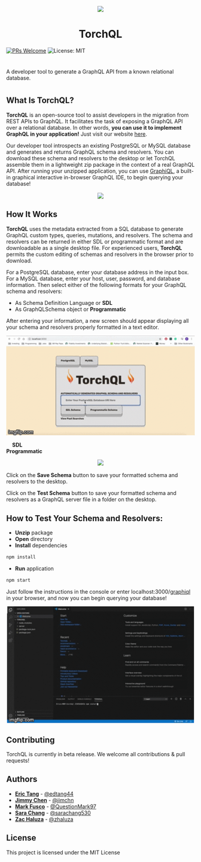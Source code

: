 <p align="center">
  <img width="50" src="https://github.com/oslabs-beta/TorchQL/blob/dev/torchql.png?raw=true">
  <h1 align="center">TorchQL</h1>
</p>

[![PRs Welcome](https://img.shields.io/badge/PRs-welcome-brightgreen.svg)](https://github.com/team-reactype/ReacType/pulls)
![License: MIT](https://img.shields.io/badge/License-MIT-yellow.svg)

# 
A developer tool to generate a GraphQL API from a known relational database.

# 

## What Is TorchQL?
**TorchQL** is an open-source tool to assist developers in the migration from REST APIs to GraphQL.  It facilitates the task of 
exposing a GraphQL API over a relational database. In other words, **you can use it to implement GraphQL in your application!** Just visit our website [here](http://torchql.herokuapp.com/).

Our developer tool introspects an existing PostgreSQL or MySQL database and generates and returns GraphQL schema and resolvers.  You can download these schema and resolvers to the desktop or let TorchQL assemble them in a lightweight zip package in the context of a real GraphQL API.  After running your unzipped application, you can use <a href="https://github.com/graphql/graphiql">GraphiQL</a>, a built-in graphical interactive in-browser GraphQL IDE, to begin querying your database!

<p align="center">
<img src="https://github.com/oslabs-beta/TorchQL/blob/dev/screenshot1.png?raw=true" align="center" height="400">
</p>

## How It Works
**TorchQL** uses the metadata extracted from a SQL database to generate GraphQL custom types, queries, mutations, and resolvers.  The schema and resolvers can be returned in either SDL or programmatic format and are downloadable as a single desktop file. For experienced users, **TorchQL** permits the custom editing of schemas and resolvers in the browser prior to download.

For a PostgreSQL database, enter your database address in the input box. For a MySQL database, enter your host, user, password, and database information. Then select either of the following formats for your GraphQL schema and resolvers:
- As Schema Definition Language or **SDL**
- As GraphQLSchema object or **Programmatic**

After entering your information, a new screen should appear displaying all your schema and resolvers properly formatted in a text editor.

<p align="center">
<img src="./demo4.gif" width="600" display=block margin=auto>
</p>
&nbsp; &nbsp; <strong>SDL</strong>&nbsp; &nbsp; &nbsp; &nbsp; &nbsp; &nbsp; &nbsp; &nbsp; &nbsp; &nbsp; &nbsp; &nbsp; &nbsp; &nbsp; &nbsp; &nbsp; &nbsp; &nbsp; &nbsp; &nbsp; &nbsp; &nbsp; &nbsp; &nbsp; &nbsp; &nbsp; &nbsp; &nbsp; &nbsp; &nbsp; &nbsp; &nbsp; &nbsp; &nbsp; &nbsp; &nbsp; &nbsp; &nbsp; &nbsp; &nbsp; &nbsp; &nbsp; &nbsp; &nbsp; &nbsp; &nbsp; &nbsp; &nbsp; &nbsp; &nbsp; &nbsp  <strong>Programmatic</strong>
<p align="center">
<img src="https://github.com/oslabs-beta/TorchQL/blob/dev/screenshot5.png?raw=true" height="400" display=block margin=auto>
</p>

Click on the **Save Schema** button to save your formatted schema and resolvers to the desktop.

Click on the **Test Schema** button to save your formatted schema and resolvers as a GraphQL server file in a folder on the desktop.

## How to Test Your Schema and Resolvers:

- **Unzip** package
- **Open** directory
- **Install** dependencies

```bash
npm install
```

- **Run** application

```bash
npm start
```

Just follow the instructions in the console or enter localhost:3000/<a href="https://github.com/graphql/graphiql">graphiql</a> in your browser, and now you can begin querying your database!

<p align="center">
<img src="./demo2.gif" width="500" display=block margin=auto>
</p>

## Contributing
TorchQL is currently in beta release.  We welcome all contributions & pull requests!

## Authors
- **[Eric Tang](https://github.com/edtang44)** - [@edtang44](https://github.com/edtang44)
- **[Jimmy Chen](https://www.linkedin.com/in/jimchn/)** - [@jimchn](https://github.com/jimchn)
- **[Mark Fusco](https://www.linkedin.com/in/mark-fusco-46165a181/)** - [@QuestionMark97](https://github.com/QuestionMark97)
- **[Sara Chang](https://www.linkedin.com/in/sara-chang/)** - [@sarachang530](https://github.com/sarachang530)
- **[Zac Haluza](https://haluza.dev)** - [@zhaluza](https://github.com/zhaluza)

## License
This project is licensed under the MIT License

